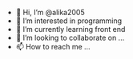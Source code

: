 - 👋 Hi, I’m @alika2005
- 👀 I’m interested in programming
- 🌱 I’m currently learning front end
- 💞️ I’m looking to collaborate on ...
- 📫 How to reach me ...

<!---
alika2005/alika2005 is a ✨ special ✨ repository because its `README.md` (this file) appears on your GitHub profile.
You can click the Preview link to take a look at your changes.
--->
